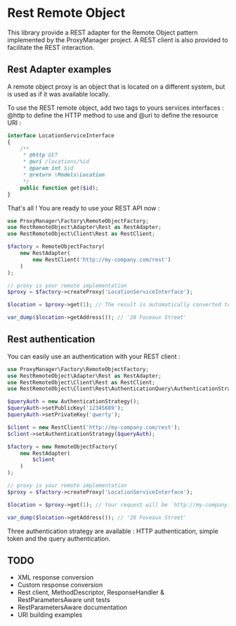 # Rest Remote Object

This library provide a REST adapter for the Remote Object pattern implemented by the ProxyManager project.
A REST client is also provided to facilitate the REST interaction.

## Rest Adapter examples

A remote object proxy is an object that is located on a different system, but is used as if it was available locally.

To use the REST remote object, add two tags to yours services interfaces : @http to define the HTTP method to use and @uri to define the resource URI :

```php
interface LocationServiceInterface
{
    /**
     * @http GET
     * @uri /locations/%id
     * @param int $id
     * @return \Models\Location
     */
    public function get($id);
}
```

That's all ! You are ready to use your REST API now :

```php
use ProxyManager\Factory\RemoteObjectFactory;
use RestRemoteObject\Adapter\Rest as RestAdapter;
use RestRemoteObject\Client\Rest as RestClient;

$factory = RemoteObjectFactory(
    new RestAdapter(
        new RestClient('http://my-company.com/rest')
    )
);

// proxy is your remote implementation
$proxy = $factory->createProxy('LocationServiceInterface');

$location = $proxy->get(1); // The result is automatically converted to a `\Models\Location` class.

var_dump($location->getAddress()); // '28 Foveaux Street'
```

## Rest authentication

You can easily use an authentication with your REST client :

```php
use ProxyManager\Factory\RemoteObjectFactory;
use RestRemoteObject\Adapter\Rest as RestAdapter;
use RestRemoteObject\Client\Rest as RestClient;
use RestRemoteObject\Client\Rest\AuthenticationQuery\AuthenticationStrategy;

$queryAuth = new AuthenticationStrategy();
$queryAuth->setPublicKey('12345689');
$queryAuth->setPrivateKey('qwerty');

$client = new RestClient('http://my-company.com/rest');
$client->setAuthenticationStrategy($queryAuth);

$factory = new RemoteObjectFactory(
    new RestAdapter(
        $client
    )
);

// proxy is your remote implementation
$proxy = $factory->createProxy('LocationServiceInterface');

$location = $proxy->get(1); // Your request will be `http://my-company.com/rest/locations/1?public_key=12345689&signature=aaa665b46e1060c6b7e5a6b5c891c37312149ece`

var_dump($location->getAddress()); // '28 Foveaux Street'
```

Three authentication strategy are available : HTTP authentication, simple token and the query authentication.

## TODO

* XML response conversion
* Custom response conversion
* Rest client, MethodDescriptor, ResponseHandler & RestParametersAware unit tests
* RestParametersAware documentation
* URI building examples